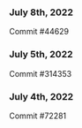 ### July 8th, 2022

Commit #44629

### July 5th, 2022

Commit #314353


### July 4th, 2022

Commit #72281
